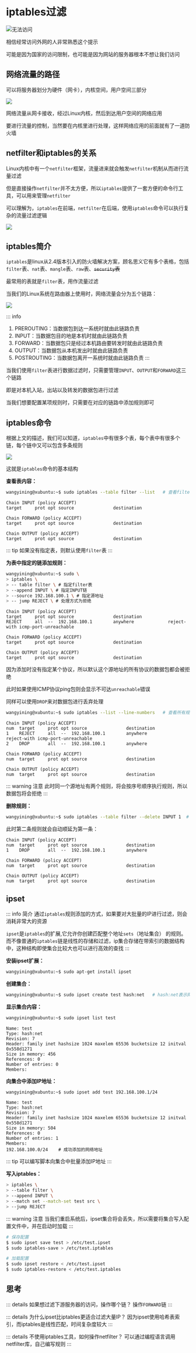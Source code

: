# iptables过滤

![无法访问](https://image-host.pages.dev/learn/2024-10-06-202410061755162.png)

相信经常访问外网的人非常熟悉这个提示

可能是因为国家的访问限制，也可能是因为网站的服务器根本不想让我们访问

## 网络流量的路径

可以将服务器划分为硬件（网卡），内核空间，用户空间三部分

![](https://image-host.pages.dev/learn/2024_10_08_202410081629886.png)

网络流量从网卡接收，经过Linux内核，然后到达用户空间的网络应用

要进行流量的控制，当然要在内核里进行处理，这样网络应用的前面就有了一道防火墙

## netfilter和iptables的关系

Linux内核中有一个`netfilter`框架，流量进来就会触发`netfilter`机制从而进行流量过滤

但是直接操作`netfilter`并不太方便，所以`iptables`提供了一套方便的命令行工具，可以用来管理`netfilter`

可以理解为，`iptables`在前端，`netfilter`在后端，使用`iptables`命令可以执行复杂的流量过滤逻辑

![](https://image-host.pages.dev/learn/2024_10_08_202410081629111.png)

## iptables简介

`iptables`是linux从2.4版本引入的防火墙解决方案，顾名思义它有多个表格，包括`filter`表、`nat`表、`mangle`表、`raw`表、~~`security`表~~

最常用的表就是`filter`表，用作流量过滤

当我们的Linux系统在路由器上使用时，网络流量会分为五个链路：

![](https://image-host.pages.dev/learn/2024_10_08_202410081616641.png)

::: info
1. PREROUTING：当数据包到达一系统时就由此链路负责
2. INPUT：当数据包目的地是本机时就由此链路负责
3. FORWARD：当数据包只是经过本机路由要转发时就由此链路负责
4. OUTPUT：当数据包从本机发出时就由此链路负责
5. POSTROUTING：当数据包离开一系统时就由此链路负责
:::

当我们使用`filter`表进行数据过滤时，只需要管理`INPUT`、`OUTPUT`和`FORWARD`这三个链路

即是对本机入站，出站以及转发的数据包进行过滤

当我们想要配置某项规则时，只需要在对应的链路中添加规则即可

## iptables命令

根据上文的描述，我们可以知道，`iptables`中有很多个表，每个表中有很多个链，每个链中又可以包含多条规则

![](https://image-host.pages.dev/learn/2024_10_08_202410081630746.png)

这就是`iptables`命令的基本结构

**查看表内容：**

```bash
wangyining@xubuntu:~$ sudo iptables --table filter --list   # 查看filter表
```

```
Chain INPUT (policy ACCEPT)
target     prot opt source               destination         

Chain FORWARD (policy ACCEPT)
target     prot opt source               destination         

Chain OUTPUT (policy ACCEPT)
target     prot opt source               destination   
```

::: tip
如果没有指定表，则默认使用`filter`表
:::

**为表中指定的链添加规则：**

```bash
wangyining@xubuntu:~$ sudo \
> iptables \
> -- table filter \ # 指定filter表
> --append INPUT \ # 指定INPUT链
> --source 192.168.100.1 \ # 指定源地址
> -- jump REJECT \ # 处理方式为拒绝
```

```
Chain INPUT (policy ACCEPT)
target     prot opt source               destination         
REJECT     all  --  192.168.100.1        anywhere             reject-with icmp-port-unreachable

Chain FORWARD (policy ACCEPT)
target     prot opt source               destination         

Chain OUTPUT (policy ACCEPT)
target     prot opt source               destination    
```

因为添加时没有指定某个协议，所以默认这个源地址的所有协议的数据包都会被拒绝

此时如果使用ICMP协议ping包则会显示不可达`unreachable`错误

同样可以使用`DROP`来对数据包进行丢弃处理

```bash
wangyining@xubuntu:~$ sudo iptables --list --line-numbers   # 查看所有规则，并显示行号
```

```
Chain INPUT (policy ACCEPT)
num  target     prot opt source               destination         
1    REJECT     all  --  192.168.100.1        anywhere             reject-with icmp-port-unreachable
2    DROP       all  --  192.168.100.1        anywhere            

Chain FORWARD (policy ACCEPT)
num  target     prot opt source               destination         

Chain OUTPUT (policy ACCEPT)
num  target     prot opt source               destination  
```

::: warning 注意
此时同一个源地址有两个规则，将会按序号顺序执行规则，所以数据包将会拒绝
:::

**删除规则：**

```bash
wangyining@xubuntu:~$ sudo iptables --table filter --delete INPUT 1  # 删除INPUT链的第1条规则
```

此时第二条规则就会自动顺延为第一条：

```
Chain INPUT (policy ACCEPT)
num  target     prot opt source               destination         
1    DROP       all  --  192.168.100.1        anywhere            

Chain FORWARD (policy ACCEPT)
num  target     prot opt source               destination         

Chain OUTPUT (policy ACCEPT)
num  target     prot opt source               destination    
```

## ipset

::: info 简介
通过`iptables`规则添加的方式，如果要对大批量的IP进行过滤，则会消耗非常大的资源

`ipset`是`iptables`的扩展,它允许你创建匹配整个地址`sets`（地址集合） 的规则。而不像普通的`iptables`链是线性的存储和过滤，ip集合存储在带索引的数据结构中，这种结构即使集合比较大也可以进行高效的查找
:::

**安装ipset扩展：**

```bash
wangyining@xubuntu:~$ sudo apt-get install ipset
```

**创建集合：**

```bash
wangyining@xubuntu:~$ sudo ipset create test hash:net   # hash:net表示网络地址
```

**显示集合内容：**

```bash
wangyining@xubuntu:~$ sudo ipset list test
```

```
Name: test
Type: hash:net
Revision: 7
Header: family inet hashsize 1024 maxelem 65536 bucketsize 12 initval 0x558d1271
Size in memory: 456
References: 0
Number of entries: 0
Members:
```

**向集合中添加IP地址：**

```bash
wangyining@xubuntu:~$ sudo ipset add test 192.168.100.1/24
```

```
Name: test
Type: hash:net
Revision: 7
Header: family inet hashsize 1024 maxelem 65536 bucketsize 12 initval 0x558d1271
Size in memory: 504
References: 0
Number of entries: 1
Members:
192.168.100.0/24    # 成功添加的网络地址
```

::: tip
可以编写脚本向集合中批量添加IP地址
:::

**写入iptables：**

```bash
> iptables \
> --table filter \
> --append INPUT \
> --match set --match-set test src \
> --jump REJECT
```

::: warning 注意
当我们重启系统后，ipset集合将会丢失，所以需要将集合写入配置文件中，并在启动时加载
:::

```bash
# 保存配置
$ sudo ipset save test > /etc/test.ipset
$ sudo iptables-save > /etc/test.iptables
```

```bash
# 加载配置
$ sudo ipset restore < /etc/test.ipset
$ sudo iptables-restore < /etc/test.iptables
```

## 思考

::: details 如果想过滤下游服务器的访问，操作哪个链？
操作`FORWARD`链
:::

::: details 为什么ipset比iptables更适合过滤大量IP？
因为ipset使用哈希表索引，而iptables是线性匹配，时间复杂度较大
:::

::: details 不使用iptables工具，如何操作netfilter？
可以通过编程语言调用netfilter库，自己编写规则
:::
